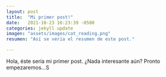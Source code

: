 ```yaml
---
layout: post
title:  "Mi primer post!"
date:   2021-10-23 16:23:39 -0500
categories: jekyll update
imagen: "assets/images/cat_reading.png"
resumen: "Así se vería el resumen de este post."

---
```

Hola, éste sería mi primer post. ¿Nada interesante aún? Pronto empezaremos...S